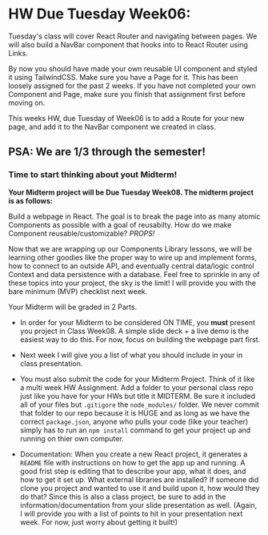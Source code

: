 # HW Due Tuesday Week06:

Tuesday's class will cover React Router and navigating between pages. We will also build a NavBar component that hooks into to React Router using Links.

By now you should have made your own reusable UI component and styled it using TailwindCSS. Make sure you have a Page for it. This has been loosely assigned for the past 2 weeks. If you have not completed your own Component and Page, make sure you finish that assignment first before moving on.

This weeks HW, due Tuesday of Week06 is to add a Route for your new page, and add it to the NavBar component we created in class.

## PSA: We are 1/3 through the semester!

### Time to start thinking about yout Midterm!

**Your Midterm project will be Due Tuesday Week08. The midterm project is as follows:**

Build a webpage in React. The goal is to break the page into as many atomic Components as possible with a goal of reusabilty. How do we make Component reusable/customizable? _PROPS!_

Now that we are wrapping up our Components Library lessons, we will be learning other goodies like the proper way to wire up and implement forms, how to connect to an outside API, and eventually central data/logic control Context and data persistence with a database. Feel free to sprinkle in any of these topics into your project, the sky is the limit! I will provide you with the bare minimum (MVP) checklist next week.

Your Midterm will be graded in 2 Parts.

- In order for your Midterm to be considered ON TIME, you **must** present you project in Class Week08. A simple slide deck + a live demo is the easiest way to do this. For now, focus on building the webpage part first.

- Next week I will give you a list of what you should include in your in class presentation.

- You must also submit the code for your Midterm Project. Think of it like a multi week HW Assignment. Add a folder to your personal class repo just like you have for your HWs but title it MIDTERM. Be sure it included all of your files but `.gitigore` the `node_modules/` folder. We never commit that folder to our repo because it is HUGE and as long as we have the correct `package.json`, anyone who pulls your code (like your teacher) simply has to run an `npm install` command to get your project up and running on thier own computer.

- Documentation: When you create a new React project, it generates a `README` file with instructions on how to get the app up and running. A good frist step is editing that to describe your app, what it does, and how to get it set up. What external libraries are installed? If someone did clone you project and wanted to use it and build upon it, how would they do that?
  Since this is also a class project, be sure to add in the information/documentation from your slide presentation as well. (Again, I will provide you with a list of points to hit in your presentation next week. For now, just worry about getting it built!)
